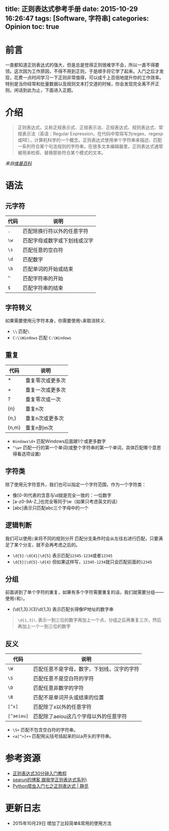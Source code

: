 title: 正则表达式参考手册
date: 2015-10-29 16:26:47
tags: [Software, 字符串]
categories: Opinion
toc: true
---
# 前言
一直都知道正则表达式的强大，但是总是觉得正则很难学不会，所以一直不得要领。这次因为工作原因，不得不用到正则，于是顺手将它学了起来。入门之后才发现，花费一点时间学习一下正则非常值得，可以成千上百倍地提升你的工作效率。特别是当你经常和批量数据以及规则文本打交道的时候，你会发现完全离不开正则。闲话到此为止，下面进入正题。

<!-- more -->

# 介绍

> 正则表达式，又称正规表示式、正规表示法、正规表达式、规则表达式、常规表示法（英语：Regular Expression，在代码中常简写为regex、regexp或RE），计算机科学的一个概念。正则表达式使用单个字符串来描述、匹配一系列符合某个句法规则的字符串。在很多文本编辑器里，正则表达式通常被用来检索、替换那些符合某个模式的文本。

*来自[维基百科](https://zh.wikipedia.org/wiki/%E6%AD%A3%E5%88%99%E8%A1%A8%E8%BE%BE%E5%BC%8F)*

# 语法

## 元字符

代码|说明
--|--
`.`  | 匹配除换行符以外的任意字符
`\w` | 匹配字母或数字或下划线或汉字
`\s` | 匹配任意的空白符
`\d` | 匹配数字
`\b` | 匹配单词的开始或结束
`^`  | 匹配字符串的开始
`$`  | 匹配字符串的结束

## 字符转义
如果需要使用元字符本身，你需要使用`\`来取消转义.

- `\\` 匹配`\`
- `C:\\Windows` 匹配 `C:\Windows`

## 重复

代码|说明
--|--
*  | 重复零次或更多次
+  | 重复一次或更多次
?   |重复零次或一次
{n} |重复n次
{n,}  |  重复n次或更多次
{n,m}  | 重复n到m次

- `Windows\d+` 匹配Windows后面跟1个或更多数字
- `^\w+` 匹配一行的第一个单词(或整个字符串的第一个单词，具体匹配哪个意思得看选项设置)


## 字符类

除了使用元字符意外，我们也可以指定一个字符范围，作为一个字符类：

- 像[0-9]代表的含意与\d就是完全一致的：一位数字
- [a-z0-9A-Z_]也完全等同于\w（如果只考虑英文的话）
- [abc]表示只匹配abc三个字母中的一个

## 逻辑判断

我们可以使用`|`来将不同的规则分开
匹配分支条件时会从左往右进行匹配，只要满足了某个分支，就不会再考虑之后的。

- `\d{5}-\d{4}|\d{5}` 表示匹配`12345-1234`或者`12345`
- `\d{5}|\d{5}-\d{4}` 但如果这样写，`12345-1234`就只会匹配前面的`12345`

## 分组
前面讲到了单个字符的重复，如果有多个字符需要重复的话，我们就需要分组——使用`(`和`)`。

- (\d{1,3}\.){3}\d{1,3} 表示匹配长得像IP地址的数字串

> `\d{1,3}\.`表示一到三位的数字再加上一个点，分组之后再重复三次，然后再加上一个一到三位的数字

## 反义

代码|说明
--|--
`\W` | 匹配任意不是字母，数字，下划线，汉字的字符
`\S` | 匹配任意不是空白符的字符
`\D` | 匹配任意非数字的字符
`\B` | 匹配不是单词开头或结束的位置
`[^x]` | 匹配除了x以外的任意字符
`[^aeiou]` | 匹配除了aeiou这几个字母以外的任意字符

- `\S+` 匹配不包含空白符的字符串。
- `<a[^>]+>` 匹配用尖括号括起来的以a开头的字符串。

# 参考资源

- [正则表达式30分钟入门教程](http://deerchao.net/tutorials/regex/regex.htm)
- [searun的博客 跟我学正则表达式系列](http://searun.iteye.com/category/61451)\
- [Python爬虫入门七之正则表达式 | 静觅](http://cuiqingcai.com/977.html)

# 更新日志
- 2015年10月29日 增加了比较简单&常用的使用方法